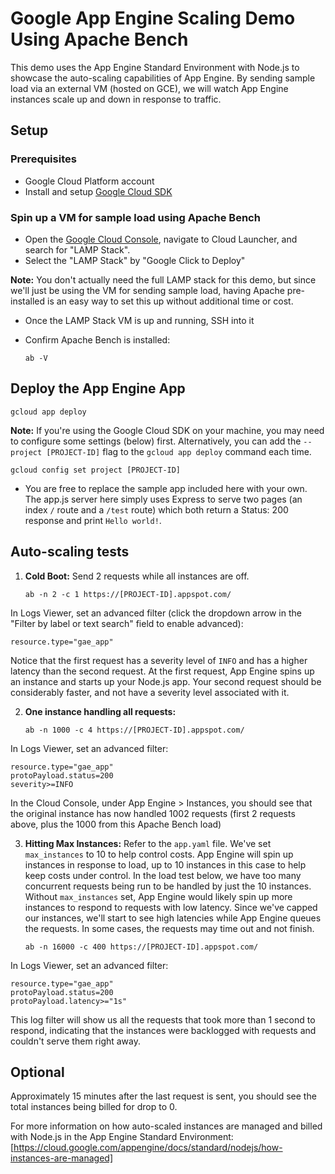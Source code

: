 # Google App Engine Scaling Demo Using Apache Bench
This demo uses the App Engine Standard Environment with Node.js to showcase the auto-scaling capabilities of App Engine. By sending sample load via an external VM (hosted on GCE), we will watch App Engine instances scale up and down in response to traffic.

## Setup
### Prerequisites
* Google Cloud Platform account
* Install and setup [Google Cloud SDK](https://cloud.google.com/sdk/)

### Spin up a VM for sample load using Apache Bench
* Open the [Google Cloud Console](https://console.cloud.google.com/), navigate to Cloud Launcher, and search for "LAMP Stack".
* Select the "LAMP Stack" by "Google Click to Deploy"

**Note:** You don't actually need the full LAMP stack for this demo, but since we'll just be using the VM for sending sample load, having Apache pre-installed is an easy way to set this up without additional time or cost. 
* Once the LAMP Stack VM is up and running, SSH into it
* Confirm Apache Bench is installed:
    
    `ab -V`

## Deploy the App Engine App
    gcloud app deploy
**Note:** If you're using the Google Cloud SDK on your machine, you may need to configure some settings (below) first. Alternatively, you can add the `--project [PROJECT-ID]` flag to the `gcloud app deploy` command each time. 
   
    gcloud config set project [PROJECT-ID]

* You are free to replace the sample app included here with your own. The app.js server here simply uses Express to serve two pages (an index `/` route and a `/test` route) which both return a Status: 200 response and print `Hello world!`.

## Auto-scaling tests
1. **Cold Boot:** Send 2 requests while all instances are off.

    `ab -n 2 -c 1 https://[PROJECT-ID].appspot.com/`

In Logs Viewer, set an advanced filter (click the dropdown arrow in the "Filter by label or text search" field to enable advanced): 

    resource.type="gae_app"

Notice that the first request has a severity level of `INFO` and has a higher latency than the second request. At the first request, App Engine spins up an instance and starts up your Node.js app. Your second request should be considerably faster, and not have a severity level associated with it.

2. **One instance handling all requests:**
    
    `ab -n 1000 -c 4 https://[PROJECT-ID].appspot.com/`

In Logs Viewer, set an advanced filter: 

    resource.type="gae_app"
    protoPayload.status=200
    severity>=INFO

In the Cloud Console, under App Engine > Instances, you should see that the original instance has now handled 1002 requests (first 2 requests above, plus the 1000 from this Apache Bench load)

3. **Hitting Max Instances:** Refer to the `app.yaml` file. We've set `max_instances` to 10 to help control costs. App Engine will spin up instances in response to load, up to 10 instances in this case to help keep costs under control. In the load test below, we have too many concurrent requests being run to be handled by just the 10 instances. Without `max_instances` set, App Engine would likely spin up more instances to respond to requests with low latency. Since we've capped our instances, we'll start to see high latencies while App Engine queues the requests. In some cases, the requests may time out and not finish. 

    `ab -n 16000 -c 400 https://[PROJECT-ID].appspot.com/`

In Logs Viewer, set an advanced filter: 

    resource.type="gae_app"
    protoPayload.status=200
    protoPayload.latency>="1s"

This log filter will show us all the requests that took more than 1 second to respond, indicating that the instances were backlogged with requests and couldn't serve them right away. 

## Optional
Approximately 15 minutes after the last request is sent, you should see the total instances being billed for drop to 0. 

For more information on how auto-scaled instances are managed and billed with Node.js in the App Engine Standard Environment: [https://cloud.google.com/appengine/docs/standard/nodejs/how-instances-are-managed]


